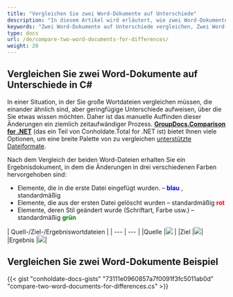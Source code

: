 ```yaml
---
title: "Vergleichen Sie zwei Word-Dokumente auf Unterschiede"
description: "In diesem Artikel wird erläutert, wie zwei Word-Dokumente mithilfe der GroupDocs.Comparison-API, die Teil von Conholdate.Total für .NET ist, auf Unterschiede verglichen werden."
keywords: "Zwei Word-Dokumente auf Unterschiede vergleichen, Zwei Word-Dokumente auf Unterschiede in C# vergleichen"
type: docs
url: /de/compare-two-word-documents-for-differences/
weight: 20
---
```

## Vergleichen Sie zwei Word-Dokumente auf Unterschiede in C#

In einer Situation, in der Sie große Wortdateien vergleichen müssen, die einander ähnlich sind, aber geringfügige Unterschiede aufweisen, über die Sie etwas wissen möchten. Daher ist das manuelle Auffinden dieser Änderungen ein ziemlich zeitaufwändiger Prozess.
**[GroupDocs.Comparison for .NET](https://products.groupdocs.com/comparison/net)** (das ein Teil von Conholdate.Total for .NET ist) bietet Ihnen viele Optionen, um eine breite Palette von zu vergleichen [unterstützte Dateiformate](https://docs.groupdocs.com/comparison/net/supported-document-formats/).

Nach dem Vergleich der beiden Word-Dateien erhalten Sie ein Ergebnisdokument, in dem die Änderungen in drei verschiedenen Farben hervorgehoben sind:

* Elemente, die in die erste Datei eingefügt wurden. – <font color="blue">**blau**</font> , standardmäßig
* Elemente, die aus der ersten Datei gelöscht wurden – standardmäßig <font color="red">**rot**</font>
* Elemente, deren Stil geändert wurde (Schriftart, Farbe usw.) – standardmäßig <font color="green">**grün**</font>

| Quell-/Ziel-/Ergebniswortdateien |
| --- | --- |
|Quelle |![](https://docs.groupdocs.com/comparison/net/images/how-to-compare-word-1.png) |
|Ziel |![](https://docs.groupdocs.com/comparison/net/images/how-to-compare-word-2.png)|
|Ergebnis |![](https://docs.groupdocs.com/comparison/net/images/how-to-compare-word-3.png)|

## Vergleichen Sie zwei Word-Dokumente Beispiel

{{< gist "conholdate-docs-gists" "73111e0960857a7f0091f3fc5011ab0d" "compare-two-word-documents-for-differences.cs" >}}









